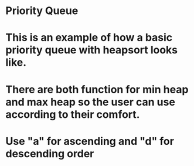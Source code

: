 # Priority Queue
# This is an example of how a basic priority queue with heapsort looks like.
# There are both function for min heap and max heap so the user can use according to their comfort.
# Use "a" for ascending and "d" for descending order
